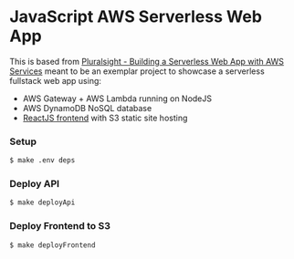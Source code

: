 # JavaScript AWS Serverless Web App

This is based from [Pluralsight - Building a Serverless Web App with AWS Services](https://www.pluralsight.com/guides/front-end-javascript/building-a-serverless-web-app-on-aws-services) meant to be an exemplar project to showcase a serverless fullstack web app using:
- AWS Gateway + AWS Lambda running on NodeJS
- AWS DynamoDB NoSQL database
- [ReactJS frontend](https://github.com/eh3rrera/react-app-frontend) with S3 static site hosting

### Setup
```bash
$ make .env deps
```

### Deploy API
```bash
$ make deployApi
```

### Deploy Frontend to S3
```bash
$ make deployFrontend
```
